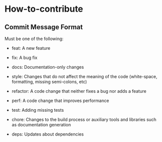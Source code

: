 # How-to-contribute

## Commit Message Format

Must be one of the following:

- feat: A new feature

- fix: A bug fix

- docs: Documentation-only changes

- style: Changes that do not affect the meaning of the code (white-space, formatting, missing semi-colons, etc)

- refactor: A code change that neither fixes a bug nor adds a feature

- perf: A code change that improves performance

- test: Adding missing tests

- chore: Changes to the build process or auxiliary tools and libraries such as documentation generation

- deps: Updates about dependencies
